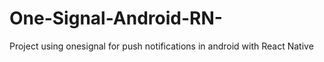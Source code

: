 # One-Signal-Android-RN-
Project using onesignal for push notifications in android with React Native
